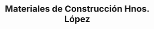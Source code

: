 ---
title: "Materiales de Construcción Hnos. López"
url: /madrid/materiales-de-construccion-hnos-lopez/
shop: comercio
---